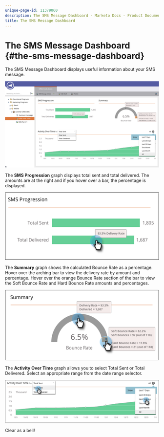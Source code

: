 ```yaml
---
unique-page-id: 11379060
description: The SMS Message Dashboard - Marketo Docs - Product Documentation
title: The SMS Message Dashboard
---
```


# The SMS Message Dashboard {#the-sms-message-dashboard}

The SMS Message Dashboard displays useful information about your SMS message.

![](assets/converted-dashboard-image.png)

The **SMS Progression** graph displays total sent and total delivered. The amounts are at the right and if you hover over a bar, the percentage is displayed.

![](assets/sms-progression-hand-border.png)

The **Summary** graph shows the calculated Bounce Rate as a percentage. Hover over the arching bar to view&nbsp;the delivery rate by amount and percentage. Hover over the orange Bounce Rate section of the bar to view the Soft Bounce Rate and Hard Bounce Rate amounts and percentages.

![](assets/hover-over-summary-hands-thin-border.png)

The **Activity Over Time** graph allows you to select Total Sent or Total Delivered. Select an appropriate range from the date range selector.

![](assets/activity-over-time-hands.png)

Clear as a bell!
